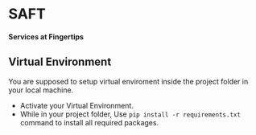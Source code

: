 <h1>SAFT</h1>
<h4>Services at Fingertips</h2>
     <h2>Virtual Environment</h2>
     You are supposed to setup virtual enviroment inside the project folder in your local machine.<br>
     <ul>
        <li>Activate your Virtual Environment.</li>
        <li>While in your project folder, Use <code>pip install -r requirements.txt</code> command to install all required packages.</li>
     </ul>

